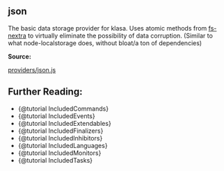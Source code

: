 ## json

The basic data storage provider for klasa. Uses atomic methods from [fs-nextra](https://fs-nextra.js.org) to virtually eliminate the possibility of data corruption. (Similar to what node-localstorage does, without bloat/a ton of dependencies)

**Source:**

[providers/json.js](https://github.com/dirigeants/klasa/blob/master/src/providers/json.js)

## Further Reading:

- {@tutorial IncludedCommands}
- {@tutorial IncludedEvents}
- {@tutorial IncludedExtendables}
- {@tutorial IncludedFinalizers}
- {@tutorial IncludedInhibitors}
- {@tutorial IncludedLanguages}
- {@tutorial IncludedMonitors}
- {@tutorial IncludedTasks}

